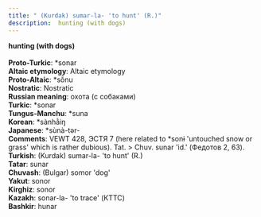 ```yaml
---
title: " (Kurdak) sumar-la- 'to hunt' (R.)"
description:  hunting (with dogs)
---
```

<p data-pagefind-weight="0.5">
<strong> hunting (with dogs)</strong><br><br>
<strong>Proto-Turkic</strong>:  *sonar<br>
<strong>Altaic etymology</strong>:  Altaic etymology<br>
<strong> Proto-Altaic</strong>:  *sŏ̀nu<br>
<strong>Nostratic</strong>:  Nostratic<br>
<strong>Russian meaning</strong>:  охота (с собаками)<br>
<strong>Turkic</strong>:  *sonar<br>
<strong>Tungus-Manchu</strong>:  *suna<br>
<strong>Korean</strong>:  *sànhằiŋ<br>
<strong>Japanese</strong>:  *sùnà-tǝr-<br>
<strong>Comments</strong>:  VEWT 428, ЭСТЯ 7 (here related to *sonɨ 'untouched snow or grass' which is rather dubious). Tat. > Chuv. sunar 'id.' (Федотов 2, 63).<br>
<strong>Turkish</strong>:  (Kurdak) sumar-la- 'to hunt' (R.)<br>
<strong>Tatar</strong>:  sunar<br>
<strong>Chuvash</strong>:  (Bulgar) somor 'dog'<br>
<strong>Yakut</strong>:  sonor<br>
<strong>Kirghiz</strong>:  sonor<br>
<strong>Kazakh</strong>:  sonar-la- 'to trace' (КТТС)<br>
<strong>Bashkir</strong>:  hunar<br>

</p>
